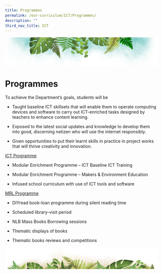 ```yaml
---
title: Programmes
permalink: /our-curriculum/ICT/Programmes/
description: ""
third_nav_title: ICT
---
```

![](/images/Banner.png)

# **Programmes**

To achieve the Department’s goals, students will be    

* Taught baseline ICT skillsets that will enable them to operate computing devices and software to carry out ICT-enriched tasks designed by teachers to enhance content learning.   
    
* Exposed to the latest social updates and knowledge to develop them into good, discerning netizen who will use the internet responsibly.   
    
* Given opportunities to put their learnt skills in practice in project works that will thrive creativity and innovation.


<u> ICT Programme </u>

* Modular Enrichment Programme – ICT Baseline ICT Training

* Modular Enrichment Programme – Makers & Environment Education

* Infused school curriculum with use of ICT tools and software

<u> MRL Programme </u>

* DIYread book-loan programme during silent reading time

* Scheduled library-visit period

* NLB Mass Books Borrowing sessions

* Thematic displays of books

* Thematic books reviews and competitions

![](/images/bg-bottom.png)
